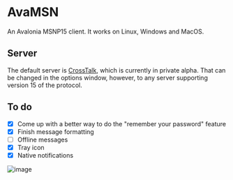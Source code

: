 # AvaMSN
An Avalonia MSNP15 client. It works on Linux, Windows and MacOS.

## Server
The default server is [CrossTalk](https://crosstalkim.xyz), which is currently in private alpha. That can be changed in the options window, however, to any server supporting version 15 of the protocol.

## To do
- [x] Come up with a better way to do the "remember your password" feature
- [x] Finish message formatting
- [ ] Offline messages
- [x] Tray icon
- [x] Native notifications

![image](https://github.com/user-attachments/assets/ea8986de-8bb0-4748-a1e5-263ffb4c4f05)
